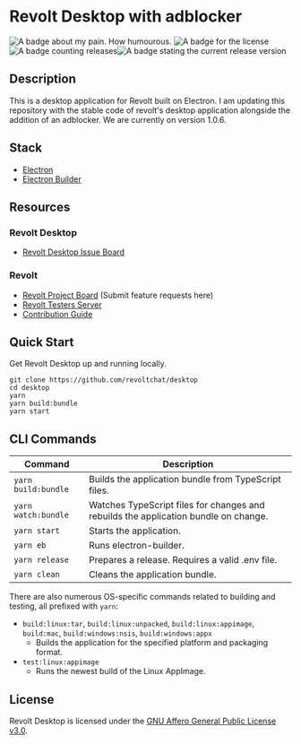 # Revolt Desktop with adblocker
![A badge about my pain. How humourous.](https://flat.badgen.net/badge/2781%20co/Powered%20by%20sleep%20deprivation/purple) ![A badge for the license](https://flat.badgen.net/github/license/george2781/revolt-desktop-adblock) ![A badge counting releases](https://flat.badgen.net/github/releases/george2781/revolt-desktop-adblock)![A badge stating the current release version](https://flat.badgen.net/github/release/george2781/revolt-desktop-adblock)
## Description

This is a desktop application for Revolt built on Electron. I am updating this repository with the stable code of revolt's desktop application alongside the addition of an adblocker. We are currently on version 1.0.6.

## Stack

-   [Electron](https://electronjs.org/)
-   [Electron Builder](https://www.electron.build/)

## Resources

### Revolt Desktop

-   [Revolt Desktop Issue Board](https://github.com/revoltchat/desktop/issues)

### Revolt

-   [Revolt Project Board](https://github.com/revoltchat/revolt/discussions) (Submit feature requests here)
-   [Revolt Testers Server](https://app.revolt.chat/invite/Testers)
-   [Contribution Guide](https://developers.revolt.chat/contributing)

## Quick Start

Get Revolt Desktop up and running locally.

```
git clone https://github.com/revoltchat/desktop
cd desktop
yarn
yarn build:bundle
yarn start
```

## CLI Commands

| Command             | Description                                                                         |
| ------------------- | ----------------------------------------------------------------------------------- |
| `yarn build:bundle` | Builds the application bundle from TypeScript files.                                |
| `yarn watch:bundle` | Watches TypeScript files for changes and rebuilds the application bundle on change. |
| `yarn start`        | Starts the application.                                                             |
| `yarn eb`           | Runs electron-builder.                                                              |
| `yarn release`      | Prepares a release. Requires a valid .env file.                                     |
| `yarn clean`        | Cleans the application bundle.                                                      |

There are also numerous OS-specific commands related to building and testing, all prefixed with `yarn`:
 - `build:linux:tar`, `build:linux:unpacked`, `build:linux:appimage`, `build:mac`, `build:windows:nsis`, `build:windows:appx`
    - Builds the application for the specified platform and packaging format.
 - `test:linux:appimage`
    - Runs the newest build of the Linux AppImage.

## License

Revolt Desktop is licensed under the [GNU Affero General Public License v3.0](https://github.com/revoltchat/desktop/blob/master/LICENSE).
